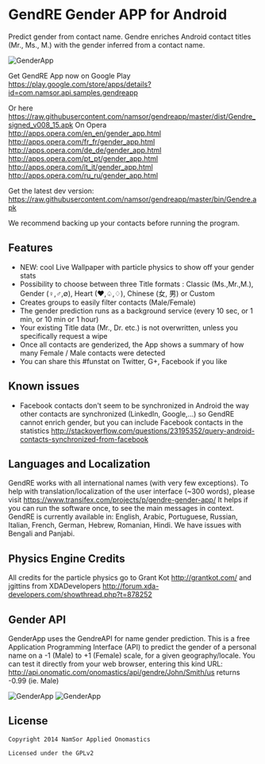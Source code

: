 # GendRE Gender APP for Android

Predict gender from contact name. Gendre enriches Android contact titles (Mr., Ms., M.) with the gender inferred from a contact name.

![GenderApp](https://raw.githubusercontent.com/namsor/gendreapp/master/gendre_logo_v128.png)

Get GendRE App now on Google Play
https://play.google.com/store/apps/details?id=com.namsor.api.samples.gendreapp

Or here 
https://raw.githubusercontent.com/namsor/gendreapp/master/dist/Gendre_signed_v008_15.apk
On Opera
http://apps.opera.com/en_en/gender_app.html
http://apps.opera.com/fr_fr/gender_app.html
http://apps.opera.com/de_de/gender_app.html
http://apps.opera.com/pt_pt/gender_app.html
http://apps.opera.com/it_it/gender_app.html
http://apps.opera.com/ru_ru/gender_app.html

Get the latest dev version:
https://raw.githubusercontent.com/namsor/gendreapp/master/bin/Gendre.apk

We recommend backing up your contacts before running the program.

## Features
- NEW: cool Live Wallpaper with particle physics to show off your gender stats 
- Possibility to choose between three Title formats : Classic (Ms.,Mr.,M.), Gender (♀,♂,∅), Heart (♥,♤,♢), Chinese (女, 男) or Custom
- Creates groups to easily filter contacts (Male/Female)
- The gender prediction runs as a background service (every 10 sec, or 1 min, or 10 min or 1 hour)
- Your existing Title data (Mr., Dr. etc.) is not overwritten, unless you specifically request a wipe 
- Once all contacts are genderized, the App shows a summary of how many Female / Male contacts were detected
- You can share this #funstat on Twitter, G+, Facebook if you like

## Known issues
- Facebook contacts don't seem to be synchronized in Android the way other contacts are synchronized (LinkedIn, Google,...) so GendRE cannot enrich gender, but you can include Facebook contacts in the statistics
http://stackoverflow.com/questions/23195352/query-android-contacts-synchronized-from-facebook

## Languages and Localization
GendRE works with all international names (with very few exceptions). To help with translation/localization of the user interface (~300 words), please visit
https://www.transifex.com/projects/p/gendre-gender-app/
It helps if you can run the software once, to see the main messages in context. GendRE is currently available in: English, Arabic, Portuguese, Russian, Italian, French, German, Hebrew, Romanian, Hindi. 
We have issues with Bengali and Panjabi.   

## Physics Engine Credits
All credits for the particle physics go to Grant Kot http://grantkot.com/ and jgittins from XDADevelopers http://forum.xda-developers.com/showthread.php?t=878252

## Gender API
GenderApp uses the GendreAPI for name gender prediction. This is a free Application Programming Interface (API) to predict the gender of a personal name on a -1 (Male) to +1 (Female) scale, for a given geography/locale. You can test it directly from your web browser, entering this kind URL:
http://api.onomatic.com/onomastics/api/gendre/John/Smith/us
returns  -0.99 (ie. Male)  

![GenderApp](https://raw.githubusercontent.com/namsor/gendreapp/master/pics/gendre_1_en.png)
![GenderApp](https://raw.githubusercontent.com/namsor/gendreapp/master/pics/gendre_2_en.png)

## License

    Copyright 2014 NamSor Applied Onomastics

    Licensed under the GPLv2
    